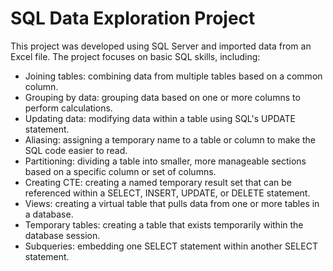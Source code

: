 # **SQL Data Exploration Project**



This project was developed using SQL Server and imported data from an Excel file. The project focuses on basic SQL skills, including:

- Joining tables: combining data from multiple tables based on a common column.
- Grouping by data: grouping data based on one or more columns to perform calculations.
- Updating data: modifying data within a table using SQL's UPDATE statement.
- Aliasing: assigning a temporary name to a table or column to make the SQL code easier to read.
- Partitioning: dividing a table into smaller, more manageable sections based on a specific column or set of columns.
- Creating CTE: creating a named temporary result set that can be referenced within a SELECT, INSERT, UPDATE, or DELETE statement.
- Views: creating a virtual table that pulls data from one or more tables in a database.
- Temporary tables: creating a table that exists temporarily within the database session.
- Subqueries: embedding one SELECT statement within another SELECT statement.
